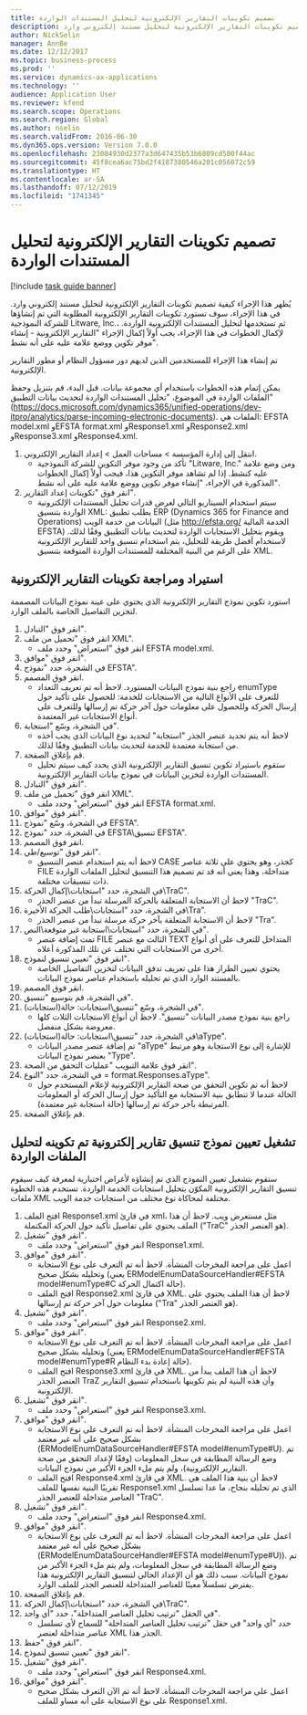 ```yaml
---
title: تصميم تكوينات التقارير الإلكترونية لتحليل المستندات الواردة
description: يُظهر هذا الإجراء كيفية تصميم تكوينات التقارير الإلكترونية لتحليل مستند إلكتروني وارد.
author: NickSelin
manager: AnnBe
ms.date: 12/12/2017
ms.topic: business-process
ms.prod: ''
ms.service: dynamics-ax-applications
ms.technology: ''
audience: Application User
ms.reviewer: kfend
ms.search.scope: Operations
ms.search.region: Global
ms.author: nselin
ms.search.validFrom: 2016-06-30
ms.dyn365.ops.version: Version 7.0.0
ms.openlocfilehash: 23004930d2377a3d647435b53b6809cd500f44ac
ms.sourcegitcommit: 45f8cea6ac75bd2f4187380546a201c056072c59
ms.translationtype: HT
ms.contentlocale: ar-SA
ms.lasthandoff: 07/12/2019
ms.locfileid: "1741345"
---
```

# <a name="design-er-configurations-to-parse-incoming-documents"></a>تصميم تكوينات التقارير الإلكترونية لتحليل المستندات الواردة

[!include [task guide banner](../../includes/task-guide-banner.md)]

يُظهر هذا الإجراء كيفية تصميم تكوينات التقارير الإلكترونية لتحليل مستند إلكتروني وارد. في هذا الإجراء، سوف تستورد تكوينات التقارير الإلكترونية المطلوبة التي تم إنشاؤها للشركة النموذجية Litware, Inc.، ثم تستخدمها لتحليل المستندات الإلكترونية الواردة. لإكمال الخطوات في هذا الإجراء، يجب أولاً إكمال الإجراء "التقارير الإلكترونية - إنشاء موفر تكوين ووضع علامة عليه على أنه نشط‬".

تم إنشاء هذا الإجراء للمستخدمين الذين لديهم دور مسؤول النظام أو مطور التقارير الإلكترونية. 

يمكن إتمام هذه الخطوات باستخدام أي مجموعة بيانات. قبل البدء، قم بتنزيل وحفظ الملفات الواردة في الموضوع، "تحليل المستندات الواردة لتحديث بيانات التطبيق" (https://docs.microsoft.com/dynamics365/unified-operations/dev-itpro/analytics/parse-incoming-electronic-documents). الملفات هي: EFSTA model.xml وEFSTA format.xml وResponse1.xml وResponse2.xml وResponse3.xml وResponse4.xml.

1. انتقل إلى إدارة المؤسسة > مساحات العمل‬ > إعداد التقارير الإلكتروني‬.
    * تأكد من وجود موفر التكوين للشركة النموذجية "Litware, Inc." ومن وضع علامة عليه كنشط. إذا لم تشاهد موفر التكوين هذا، فيجب أولاً إكمال الخطوات المذكورة في الإجراء، "إنشاء موفر تكوين ووضع علامة عليه على أنه نشط‬".  
2. انقر فوق "تكوينات إعداد التقارير‬".
    * سيتم استخدام السيناريو التالي لعرض قدرات تحليل المستندات الإلكترونية الواردة بتنسيق XML: يطلب تطبيق ERP (Dynamics 365 for Finance and Operations) البيانات من خدمة الويب (مثل http://efsta.org/ الخدمة المالية EFSTA) ويقوم بتحليل الاستجابات الواردة لتحديث بيانات التطبيق وفقًا لذلك. لاستخدام أفضل طريقة للتحليل، يتم استخدام تنسيق واحد للتقارير الإلكترونية على الرغم من البنية المختلفة للمستندات الواردة المتوقعة بتنسيق XML.   

## <a name="import-and-review-er-configurations"></a>استيراد ومراجعة تكوينات التقارير الإلكترونية
استورد تكوين نموذج التقارير الإلكترونية الذي يحتوي على عينة نموذج البيانات المصممة لتخزين التفاصيل الخاصة بالملف الوارد.  
1. انقر فوق "التبادل‬".
2. انقر فوق "تحميل من ملف XML".
    * انقر فوق "استعراض" وحدد ملف EFSTA model.xml.  
3. انقر فوق "موافق".
4. في الشجرة، حدد "نموذج EFSTA".
5. انقر فوق المصمم.
    * راجع بنية نموذج البيانات المستورد. لاحظ أنه تم تعريف التعداد enumType للتعرف على الأنواع التالية من الاستجابات للخدمة: للحصول على تأكيد حول إرسال الحركة وللحصول على معلومات حول آخر حركة تم إرسالها وللتعرف على أنواع الاستجابات غير المعتمدة.   
6. في الشجرة، وسّع "استجابة".
    * لاحظ أنه يتم تحديد عنصر الجذر "استجابة" لتحديد نوع البيانات الذي يجب أخذه من استجابة معتمدة للخدمة لتحديث بيانات التطبيق وفقًا لذلك.   
7. قم بإغلاق الصفحة.
    * ستقوم باستيراد تكوين تنسيق التقارير الإلكترونية الذي يحدد كيف سيتم تحليل المستندات الواردة لتخزين البيانات في نموذج بيانات التقارير الإلكترونية.   
8. انقر فوق "التبادل‬".
9. انقر فوق "تحميل من ملف XML".
    * انقر فوق "استعراض" وحدد ملف EFSTA format.xml.  
10. انقر فوق "موافق".
11. في الشجرة، وسّع "نموذج EFSTA".
12. في الشجرة، حدد "نموذج EFSTA\تنسيق EFSTA".
13. انقر فوق المصمم.
14. انقر فوق "توسيع/طي".
    * لاحظ أنه يتم استخدام عنصر التنسيق CASE كجذر، وهو يحتوي على ثلاثة عناصر FILE متداخلة، وهذا يعني أنه قد تم تصميم هذا التنسيق لتحليل الملفات الواردة ذات تنسيقات مختلفة.  
15. في الشجرة، حدد "استجابات\إكمال الحركة\TraC".
    * لاحظ أن الاستجابة المتعلقة بالحركة المرسلة تبدأ من عنصر الجذر "TraC".   
16. في الشجرة، حدد "استجابات\طلب الحركة الأخيرة\Tra".
    * لاحظ أن الاستجابة المتعلقة بآخر حركة مرسلة تبدأ من عنصر الجذر "Tra".   
17. في الشجرة، حدد "استجابات\استجابة غير متوقعة\النص".
    * تمت إضافة عنصر FILE الثالث مع عنصر TEXT المتداخل للتعرف على أي أنواع أخرى من الاستجابات التي تختلف عن تلك المذكورة أعلاه.   
18. انقر فوق "تعيين تنسيق لنموذج‬".
    * يحتوي تعيين الطراز هذا على تعريف تدفق البيانات لتخزين التفاصيل الخاصة بالمستند الوارد الذي تم تحليله باستخدام عناصر نموذج البيانات.  
19. انقر فوق المصمم.
20. في الشجرة، قم بتوسيع "تنسيق".
21. في الشجرة، وسّع "تنسيق\استجابات: حالة(استجابات)".
    * راجع بنية نموذج مصدر البيانات "تنسيق". لاحظ أن أنواع الاستجابات الثلات كلها معروضة بشكل منفصل.   
22. في الشجرة، حدد "تنسيق\استجابات: حالة(استجابات)\aType".
    * تم إضافة عنصر مصدر البيانات "aType" للإشارة إلى نوع الاستجابة وهو مرتبط بعنصر نموذج البيانات "Type".  
23. انقر فوق علامة التبويب "عمليات التحقق من الصحة".
24. في الشجرة، حدد "النوع = format.Responses.aType".
    * لاحظ أنه تم تكوين التحقق من صحة التقارير الإلكترونية لإعلام المستخدم حول الحالة عندما لا تتطابق بنية الاستجابة مع التأكيد حول إرسال الحركة أو المعلومات المرتبطة بآخر حركة تم إرسالها (حالة استجابة غير معتمدة).   
25. قم بإغلاق الصفحة.

## <a name="run-model-mapping-of-er-format-configured-for-parsing-incoming-files"></a>تشغيل تعيين نموذج تنسيق تقارير إلكترونية تم تكوينه لتحليل الملفات الواردة
ستقوم بتشغيل تعيين النموذج الذي تم إنشاؤه لأغراض اختبارية لمعرفة كيف سيقوم تنسيق التقارير الإلكترونية المكوّن بتحليل استجابات الخدمة الواردة. تستخدم هذه الخطوة ملفات XML مختلفة لمحاكاة نوع مختلف من استجابات خدمة الويب.   
1. افتح الملف Response1.xml في قارئ xml، مثل مستعرض ويب. لاحظ أن هذا الملف يحتوي على تفاصيل تأكيد حول الحركة المكتملة ("TraC" هو العنصر الجذر).   
2. انقر فوق "تشغيل".
    * انقر فوق "استعراض" وحدد ملف Response1.xml.  
3. انقر فوق "موافق".
    * اعمل على مراجعة المخرجات المنشأة. لاحظ أنه تم التعرف على نوع الاستجابة وتحليله بشكل صحيح (يعني ERModelEnumDataSourceHandler#EFSTA model#enumType#C حالة اكتمال الحركة).   
    * افتح الملف Response2.xml في قارئ XML. لاحظ أن هذا الملف يحتوي على معلومات حول آخر حركة تم إرسالها ("Tra" هو العنصر الجذر).   
4. انقر فوق "تشغيل".
    * انقر فوق "استعراض" وحدد ملف Response2.xml.  
5. انقر فوق "موافق".
    * اعمل على مراجعة المخرجات المنشأة. لاحظ أنه تم التعرف على نوع الاستجابة وتحليله بشكل صحيح (يعني ERModelEnumDataSourceHandler#EFSTA model#enumType#R حالة إعادة بدء النظام).   
    * افتح الملف Response3.xml في قارئ XML. لاحظ أن هذا الملف يبدأ من العنصر الجذر TraZ وأن هذه البنية لم يتم تكوينها باستخدام تنسيق التقارير الإلكترونية.   
6. انقر فوق "تشغيل".
    * انقر فوق "استعراض" وحدد ملف Response3.xml.  
7. انقر فوق "موافق".
    * اعمل على مراجعة المخرجات المنشأة. لاحظ أنه تم التعرف على نوع الاستجابة بشكل صحيح على أنه غير معتمد (ERModelEnumDataSourceHandler#EFSTA model#enumType#U). تم وضع الرسالة المطابقة في سجل المعلومات (وفقًا لإعداد التحقق من صحة التقارير الإلكترونية)، ولم يتم ملء الجزء الأكبر من نموذج البيانات.   
    * افتح الملف Response4.xml في قارئ XML. لاحظ أن بنية هذا الملف هي تقريبًا البنية نفسها للملف Response1.xml الذي تم تحليله بنجاح، ما عدا تسلسل العناصر متداخلة للعنصر الجذر "TraC".   
8. انقر فوق "تشغيل".
    * انقر فوق "استعراض" وحدد ملف Response4.xml.  
9. انقر فوق "موافق".
    * اعمل على مراجعة المخرجات المنشأة. لاحظ أنه تم التعرف على نوع الاستجابة بشكل صحيح على أنه غير معتمد (ERModelEnumDataSourceHandler#EFSTA model#enumType#U)). تم وضع الرسالة المطابقة في سجل المعلومات، ولم يتم ملء الجزء الأكبر من نموذج البيانات. سبب ذلك هو أن الإعداد الحالي لتنسيق التقارير الإلكترونية هذا يفترض تسلسلاً معينًا للعناصر المتداخلة للعنصر الجذر للملف الوارد.   
10. قم بإغلاق الصفحة.
11. في الشجرة، حدد "استجابات\إكمال الحركة\TraC".
12. في الحقل "ترتيب تحليل العناصر المتداخلة"، حدد "أي واحد".
    * حدد "أي واحد" في حقل "ترتيب تحليل العناصر المتداخلة" للسماح لأي تسلسل عناصر متداخلة لعنصر XML الجذر هذا.  
13. انقر فوق "حفظ".
14. انقر فوق "تعيين تنسيق لنموذج‬".
15. انقر فوق "تشغيل".
    * انقر فوق "استعراض" وحدد ملف Response4.xml.  
16. انقر فوق "موافق".
    * اعمل على مراجعة المخرجات المنشأة. لاحظ أنه تم الآن التعرف بشكل صحيح على نوع الاستجابة على أنه مساو للملف Response1.xml.  

